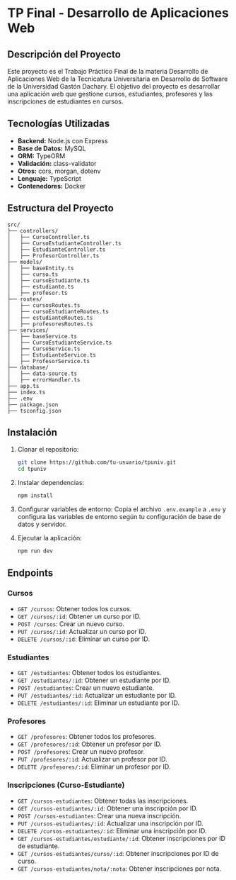
# TP Final - Desarrollo de Aplicaciones Web

## Descripción del Proyecto
Este proyecto es el Trabajo Práctico Final de la materia Desarrollo de Aplicaciones Web de la Tecnicatura Universitaria en Desarrollo de Software de la Universidad Gastón Dachary. El objetivo del proyecto es desarrollar una aplicación web que gestione cursos, estudiantes, profesores y las inscripciones de estudiantes en cursos.

## Tecnologías Utilizadas
- **Backend:** Node.js con Express
- **Base de Datos:** MySQL
- **ORM:** TypeORM
- **Validación:** class-validator
- **Otros:** cors, morgan, dotenv
- **Lenguaje:** TypeScript
- **Contenedores:** Docker

## Estructura del Proyecto

```
src/
├── controllers/
│   ├── CursoController.ts
│   ├── CursoEstudianteController.ts
│   ├── EstudianteController.ts
│   ├── ProfesorController.ts
├── models/
│   ├── baseEntity.ts
│   ├── curso.ts
│   ├── cursoEstudiante.ts
│   ├── estudiante.ts
│   ├── profesor.ts
├── routes/
│   ├── cursosRoutes.ts
│   ├── cursoEstudianteRoutes.ts
│   ├── estudianteRoutes.ts
│   ├── profesoresRoutes.ts
├── services/
│   ├── baseService.ts
│   ├── CursoEstudianteService.ts
│   ├── CursoService.ts
│   ├── EstudianteService.ts
│   ├── ProfesorService.ts
├── database/
│   ├── data-source.ts
│   ├── errorHandler.ts
├── app.ts
├── index.ts
├── .env
├── package.json
├── tsconfig.json
```

## Instalación
1. Clonar el repositorio:
   ```bash
   git clone https://github.com/tu-usuario/tpuniv.git
   cd tpuniv
   ```
   
2. Instalar dependencias:
   ```bash
   npm install
   ```

3. Configurar variables de entorno:
   Copia el archivo `.env.example` a `.env` y configura las variables de entorno según tu configuración de base de datos y servidor.

4. Ejecutar la aplicación:
   ```bash
   npm run dev
   ```

## Endpoints

### Cursos
- `GET /cursos`: Obtener todos los cursos.
- `GET /cursos/:id`: Obtener un curso por ID.
- `POST /cursos`: Crear un nuevo curso.
- `PUT /cursos/:id`: Actualizar un curso por ID.
- `DELETE /cursos/:id`: Eliminar un curso por ID.

### Estudiantes
- `GET /estudiantes`: Obtener todos los estudiantes.
- `GET /estudiantes/:id`: Obtener un estudiante por ID.
- `POST /estudiantes`: Crear un nuevo estudiante.
- `PUT /estudiantes/:id`: Actualizar un estudiante por ID.
- `DELETE /estudiantes/:id`: Eliminar un estudiante por ID.

### Profesores
- `GET /profesores`: Obtener todos los profesores.
- `GET /profesores/:id`: Obtener un profesor por ID.
- `POST /profesores`: Crear un nuevo profesor.
- `PUT /profesores/:id`: Actualizar un profesor por ID.
- `DELETE /profesores/:id`: Eliminar un profesor por ID.

### Inscripciones (Curso-Estudiante)
- `GET /cursos-estudiantes`: Obtener todas las inscripciones.
- `GET /cursos-estudiantes/:id`: Obtener una inscripción por ID.
- `POST /cursos-estudiantes`: Crear una nueva inscripción.
- `PUT /cursos-estudiantes/:id`: Actualizar una inscripción por ID.
- `DELETE /cursos-estudiantes/:id`: Eliminar una inscripción por ID.
- `GET /cursos-estudiantes/estudiante/:id`: Obtener inscripciones por ID de estudiante.
- `GET /cursos-estudiantes/curso/:id`: Obtener inscripciones por ID de curso.
- `GET /cursos-estudiantes/nota/:nota`: Obtener inscripciones por nota.
